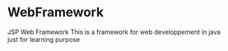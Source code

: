 # WebFramework
JSP Web Framework
This is a framework for web developpement in java
just for learning purpose
